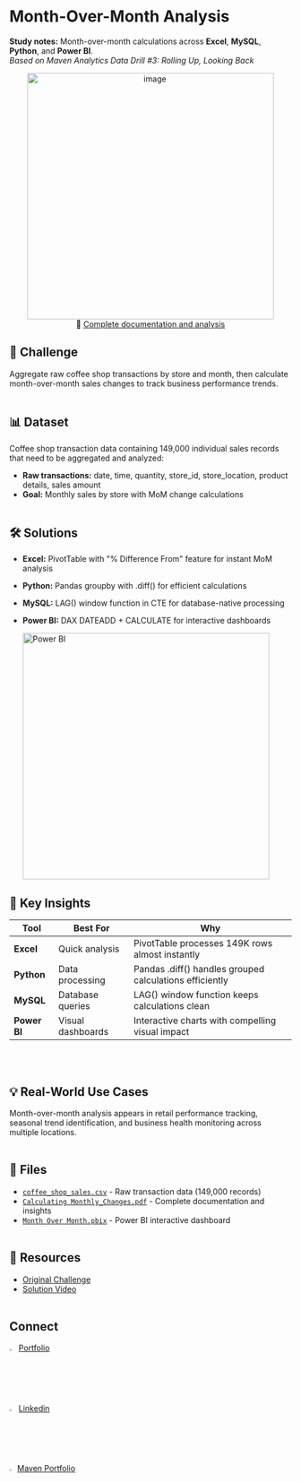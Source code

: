 # Month-Over-Month Analysis
**Study notes:** Month-over-month calculations across **Excel**, **MySQL**, **Python**, and **Power BI**.  
*Based on Maven Analytics Data Drill #3: Rolling Up, Looking Back*

<div align="center">
  <a href="./Calculating_Monthly_Changes.pdf">
    <img width="440" alt="image" alt="MOM" src="https://github.com/user-attachments/assets/fbc62589-7621-451a-9545-40563f68ac53" />
  </a>
  <br>
  📎 <a href="./Calculating_Monthly_Changes.pdf">Complete documentation and analysis</a>
</div>

## 🎯 Challenge
Aggregate raw coffee shop transactions by store and month, then calculate month-over-month sales changes to track business performance trends.
  <br><br>

## 📊 Dataset
Coffee shop transaction data containing 149,000 individual sales records that need to be aggregated and analyzed:
- **Raw transactions:** date, time, quantity, store_id, store_location, product details, sales amount
- **Goal:** Monthly sales by store with MoM change calculations 
  <br><br>

## 🛠️ Solutions
- **Excel:** PivotTable with "% Difference From" feature for instant MoM analysis
- **Python:** Pandas groupby with .diff() for efficient calculations  
- **MySQL:** LAG() window function in CTE for database-native processing
- **Power BI:** DAX DATEADD + CALCULATE for interactive dashboards

  <img width="440" alt="Power BI" src="https://github.com/user-attachments/assets/10644170-4567-460e-a03c-e0b0ccbe6e07" />
## 🎯 Key Insights
| Tool | Best For | Why |
|------|----------|-----|
| **Excel** | Quick analysis | PivotTable processes 149K rows almost instantly |
| **Python** | Data processing | Pandas .diff() handles grouped calculations efficiently |
| **MySQL** | Database queries | LAG() window function keeps calculations clean |
| **Power BI** | Visual dashboards | Interactive charts with compelling visual impact |

  <br><br>
## 💡 Real-World Use Cases
Month-over-month analysis appears in retail performance tracking, seasonal trend identification, and business health monitoring across multiple locations.
  <br><br>

## 📂 Files
- [`coffee_shop_sales.csv`](https://maven-datasets.s3.us-east-1.amazonaws.com/Data+Drills/coffee_shop_sales.csv) - Raw transaction data (149,000 records)
- [`Calculating Monthly_Changes.pdf`](./Calculating_Monthly_Changes.pdf) - Complete documentation and insights
- [`Month Over Month.pbix`](./Month%20Over%20Month.pbix) - Power BI interactive dashboard
  <br><br>

## 🔗 Resources
- [Original Challenge](https://mavenanalytics.io/data-drills/rolling-up-looking-back)
- [Solution Video](https://www.youtube.com/watch?v=p77BcfCnXpc)
  <br><br>

## Connect
<img src="https://github.githubassets.com/images/modules/logos_page/GitHub-Mark.png" width="2.5%"> [Portfolio](https://atonekaboni.github.io/)
<br><img src="https://content.linkedin.com/content/dam/me/business/en-us/amp/brand-site/v2/bg/LI-Bug.svg.original.svg" width="2.5%"> [Linkedin](https://www.linkedin.com/in/tonekaboni/)
<br><img src="https://framerusercontent.com/images/1mpc8M10X3J323dCmqnRE1itRs.png" width="2%"> [Maven Portfolio](https://mavenshowcase.com/profile/9881d3c0-4031-7020-46f3-98e7d2f7790a)
